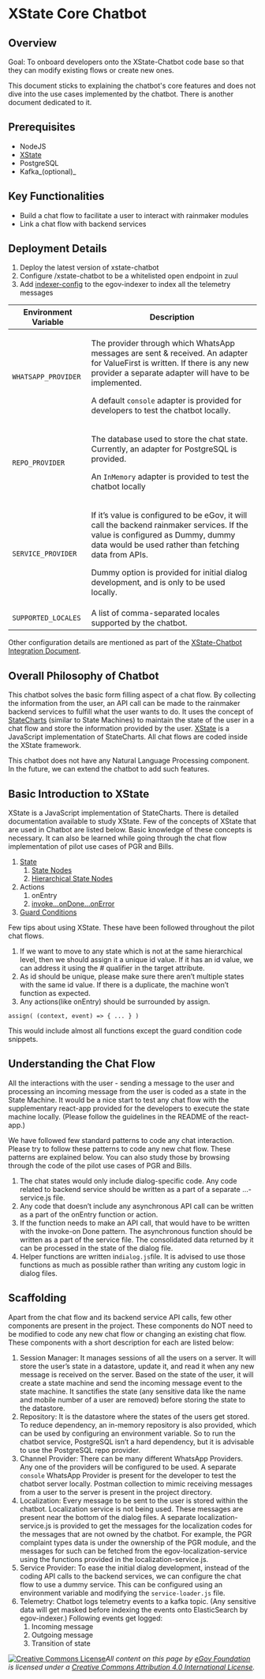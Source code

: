 # XState Core Chatbot

## Overview

Goal: To onboard developers onto the XState-Chatbot code base so that they can modify existing flows or create new ones.

This document sticks to explaining the chatbot's core features and does not dive into the use cases implemented by the chatbot. There is another document dedicated to it.

## Prerequisites

* NodeJS
* [XState](https://xstate.js.org/docs/)
* PostgreSQL
* Kafka_(optional)_

## Key Functionalities

* Build a chat flow to facilitate a user to interact with rainmaker modules
* Link a chat flow with backend services

## Deployment Details

1. Deploy the latest version of xstate-chatbot
2. Configure /xstate-chatbot to be a whitelisted open endpoint in zuul
3. Add [indexer-config](https://github.com/egovernments/configs/blob/DEV/egov-indexer/chatbot-telemetry-v2.yaml) to the egov-indexer to index all the telemetry messages

| **Environment Variable** | **Description**                                                                                                                                                                                                                                                                                       |
| ------------------------ | ----------------------------------------------------------------------------------------------------------------------------------------------------------------------------------------------------------------------------------------------------------------------------------------------------- |
| `WHATSAPP_PROVIDER`      | <p>The provider through which WhatsApp messages are sent &#x26; received. An adapter for ValueFirst is written. If there is any new provider a separate adapter will have to be implemented.</p><p>A default <code>console</code> adapter is provided for developers to test the chatbot locally.</p> |
| `REPO_PROVIDER`          | <p>The database used to store the chat state. Currently, an adapter for PostgreSQL is provided.</p><p>An <code>InMemory</code> adapter is provided to test the chatbot locally</p>                                                                                                                    |
| `SERVICE_PROVIDER`       | <p>If it’s value is configured to be eGov, it will call the backend rainmaker services. If the value is configured as Dummy, dummy data would be used rather than fetching data from APIs.</p><p>Dummy option is provided for initial dialog development, and is only to be used locally.</p>         |
| `SUPPORTED_LOCALES`      | A list of comma-separated locales supported by the chatbot.                                                                                                                                                                                                                                           |

Other configuration details are mentioned as part of the [XState-Chatbot Integration Document](https://digit-discuss.atlassian.net/l/c/gg4EmH3k).

## Overall Philosophy of Chatbot

This chatbot solves the basic form filling aspect of a chat flow. By collecting the information from the user, an API call can be made to the rainmaker backend services to fulfill what the user wants to do. It uses the concept of [StateCharts](https://statecharts.github.io/) (similar to State Machines) to maintain the state of the user in a chat flow and store the information provided by the user. [XState](https://xstate.js.org/docs/) is a JavaScript implementation of StateCharts. All chat flows are coded inside the XState framework.

This chatbot does not have any Natural Language Processing component. In the future, we can extend the chatbot to add such features.

## Basic Introduction to XState

XState is a JavaScript implementation of StateCharts. There is detailed documentation available to study XState. Few of the concepts of XState that are used in Chatbot are listed below. Basic knowledge of these concepts is necessary. It can also be learned while going through the chat flow implementation of pilot use cases of PGR and Bills.

1. [State](https://xstate.js.org/docs/guides/states.html)
   1. [State Nodes](https://xstate.js.org/docs/guides/statenodes.html)
   2. [Hierarchical State Nodes](https://xstate.js.org/docs/guides/hierarchical.html)
2. Actions
   1. onEntry
   2. [invoke…onDone…onError](https://xstate.js.org/docs/guides/communication.html#the-invoke-property)
3. [Guard Conditions](https://xstate.js.org/docs/guides/guards.html#guards-condition-functions)

Few tips about using XState. These have been followed throughout the pilot chat flows.

1. If we want to move to any state which is not at the same hierarchical level, then we should assign it a unique id value. If it has an id value, we can address it using the # qualifier in the target attribute.
2. As id should be unique, please make sure there aren’t multiple states with the same id value. If there is a duplicate, the machine won’t function as expected.
3. Any actions(like onEntry) should be surrounded by assign.

```
assign( (context, event) => { ... } )
```

This would include almost all functions except the guard condition code snippets.

## Understanding the Chat Flow

All the interactions with the user - sending a message to the user and processing an incoming message from the user is coded as a state in the State Machine. It would be a nice start to test any chat flow with the supplementary react-app provided for the developers to execute the state machine locally. (Please follow the guidelines in the README of the react-app.)

We have followed few standard patterns to code any chat interaction. Please try to follow these patterns to code any new chat flow. These patterns are explained below. You can also study those by browsing through the code of the pilot use cases of PGR and Bills.

1. The chat states would only include dialog-specific code. Any code related to backend service should be written as a part of a separate …-service.js file.
2. Any code that doesn’t include any asynchronous API call can be written as a part of the onEntry function or action.
3. If the function needs to make an API call, that would have to be written with the invoke-on Done pattern. The asynchronous function should be written as a part of the service file. The consolidated data returned by it can be processed in the state of the dialog file.
4. Helper functions are written in`dialog.js`file. It is advised to use those functions as much as possible rather than writing any custom logic in dialog files.

## Scaffolding

Apart from the chat flow and its backend service API calls, few other components are present in the project. These components do NOT need to be modified to code any new chat flow or changing an existing chat flow. These components with a short description for each are listed below:

1. Session Manager: It manages sessions of all the users on a server. It will store the user’s state in a datastore, update it, and read it when any new message is received on the server. Based on the state of the user, it will create a state machine and send the incoming message event to the state machine. It sanctifies the state (any sensitive data like the name and mobile number of a user are removed) before storing the state to the datastore.
2. Repository: It is the datastore where the states of the users get stored. To reduce dependency, an in-memory repository is also provided, which can be used by configuring an environment variable. So to run the chatbot service, PostgreSQL isn’t a hard dependency, but it is advisable to use the PostgreSQL repo provider.
3. Channel Provider: There can be many different WhatsApp Providers. Any one of the providers will be configured to be used. A separate `console` WhatsApp Provider is present for the developer to test the chatbot server locally. Postman collection to mimic receiving messages from a user to the server is present in the project directory.
4. Localization: Every message to be sent to the user is stored within the chatbot. Localization service is not being used. These messages are present near the bottom of the dialog files. A separate localization-service.js is provided to get the messages for the localization codes for the messages that are not owned by the chatbot. For example, the PGR complaint types data is under the ownership of the PGR module, and the messages for such can be fetched from the egov-localization-service using the functions provided in the localization-service.js.
5. Service Provider: To ease the initial dialog development, instead of the coding API calls to the backend services, we can configure the chat flow to use a dummy service. This can be configured using an environment variable and modifying the `service-loader.js` file.
6. Telemetry: Chatbot logs telemetry events to a kafka topic. (Any sensitive data will get masked before indexing the events onto ElasticSearch by egov-indexer.) Following events get logged:
   1. Incoming message
   2. Outgoing message
   3. Transition of state

[![Creative Commons License](https://i.creativecommons.org/l/by/4.0/80x15.png)_​_](http://creativecommons.org/licenses/by/4.0/)_All content on this page by_ [_eGov Foundation_](https://egov.org.in/) _is licensed under a_ [_Creative Commons Attribution 4.0 International License_](http://creativecommons.org/licenses/by/4.0/)_._
